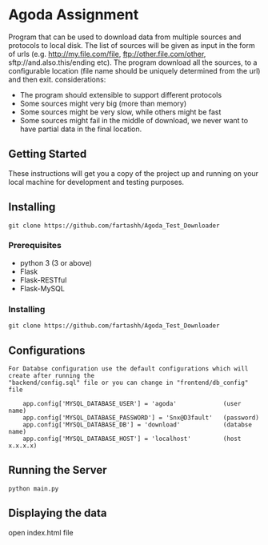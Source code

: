 # Agoda Assignment

Program that can be used to download data from multiple sources and protocols to local disk. 
The list of sources will be given as input in the form of urls (e.g. http://my.file.com/file, ftp://other.file.com/other, sftp://and.also.this/ending etc). 
The program download all the sources, to a configurable location (file name should be uniquely determined from the url) and then exit. 
considerations:
 - The program should extensible to support different protocols
 - Some sources might very big (more than memory)
 - Some sources might be very slow, while others might be fast
 - Some sources might fail in the middle of download, we never want to have partial data in the final location.

## Getting Started

These instructions will get you a copy of the project up and running on your local machine for development and testing purposes.

## Installing

```
git clone https://github.com/fartashh/Agoda_Test_Downloader
```

### Prerequisites
 - python 3 (3 or above)
 - Flask
 - Flask-RESTful
 - Flask-MySQL

### Installing

```
git clone https://github.com/fartashh/Agoda_Test_Downloader
```

## Configurations

```
For Databse configuration use the default configurations which will create after running the 
"backend/config.sql" file or you can change in "frontend/db_config" file

    app.config['MYSQL_DATABASE_USER'] = 'agoda'             (user name)
    app.config['MYSQL_DATABASE_PASSWORD'] = 'Snx@D3fault'   (password)
    app.config['MYSQL_DATABASE_DB'] = 'download'            (databse name)
    app.config['MYSQL_DATABASE_HOST'] = 'localhost'         (host x.x.x.x)
```

## Running the Server

```
python main.py 
```

## Displaying the data

open index.html file




